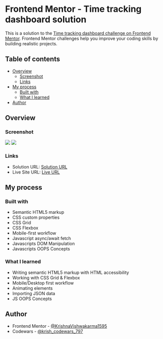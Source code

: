 # Frontend Mentor - Time tracking dashboard solution

This is a solution to the [Time tracking dashboard challenge on Frontend Mentor](https://www.frontendmentor.io/challenges/time-tracking-dashboard-UIQ7167Jw). Frontend Mentor challenges help you improve your coding skills by building realistic projects. 

## Table of contents

- [Overview](#overview)
  - [Screenshot](#screenshot)
  - [Links](#links)
- [My process](#my-process)
  - [Built with](#built-with)
  - [What I learned](#what-i-learned)  
- [Author](#author)

## Overview

### Screenshot

![](./screenshot-default-view.png)
![](./screenshot-mobile-view.png)

### Links

- Solution URL: [Solution URL](https://www.frontendmentor.io/solutions/responsive-time-tracking-dashboard-using-js-oops-concept-and-json-load-x_9dTxwp-U)
- Live Site URL: [Live URL](https://krishnavishwakarma1595.github.io/frontend-mentor/Junior/time-tracking-dashboard/)

## My process

### Built with

- Semantic HTML5 markup
- CSS custom properties
- CSS Grid
- CSS Flexbox
- Mobile-first workflow
- Javascript async/await fetch
- Javascripts DOM Manipulation
- Javascripts OOPS Concepts

### What I learned

- Writing semantic HTML5 markup with HTML accessibility
- Working with CSS Grid & Flexbox
- Mobile/Desktop first workflow
- Animating elements
- Importing JSON data
- JS OOPS Concepts

## Author

- Frontend Mentor - [@KrishnaVishwakarma1595](https://www.frontendmentor.io/profile/KrishnaVishwakarma1595)
- Codewars - [@krish_codewars_797](https://www.codewars.com/users/krish_codewars_797)